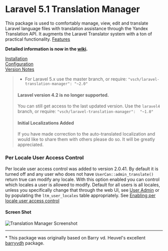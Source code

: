 
# Laravel 5.1 Translation Manager

This package is used to comfortably manage, view, edit and translate 
Laravel language files with translation assistance through the Yandex 
Translation API. It augments the Laravel Translator system with a ton of 
practical functionality. [Features] 

**Detailed information is now in the [wiki].**

[Installation](../../wiki/Installation)  
[Configuration](../../wiki/Configuration)  
[Version Notes](versioninfo.md)  

> - For Laravel 5.x use the master branch, or require: 
>  `"vsch/laravel-translation-manager": "~2.0"` 
>
> #### Laravel version 4.2 is no longer supported. 
> You can still get access to the last updated version. Use the 
> `laravel4` branch, or require: `"vsch/laravel-translation-manager": 
> "~1.0"` 
>
> #### Initial Localizations Added
> If you have made correction to the auto-translated localization and 
> would like to share them with others please do so. It will be greatly 
> appreciated. 

### Per Locale User Access Control

Per locale user access control was added to version 2.0.41. By default it is turned off and any
user who does not have `UserCan::admin_translate()` return true can modify any locale. With this
option enabled you can control which locales a user is allowed to modify. Default for all users
is all locales, unless you specifically change that through the web UI, see
[User Admin](../../wiki/Web-Interface#user-admin) or by populating the `ltm_user_locales` table
appropriately. See
[Enabling per locale user access control](../../wiki/Configuration#enabling-per-locale-user-access-control)

#### Screen Shot

![Translation Manager Screenshot]

***

\* This package was originally based on Barry vd. Heuvel's excellent 
[barryvdh] package. 

[wiki]: ../../wiki

[Translation Manager Screenshot]: ../../wiki/images/ScreenShot_main.png
[Features]: ../../wiki/#features
[barryvdh]: https://github.com/barryvdh/laravel-translation-manager
[issue #14]: ../../issues/14
[publishing configuration]: ../../wiki/Installation#publish-config





